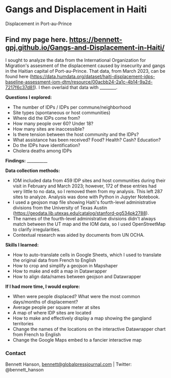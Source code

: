# Gangs and Displacement in Haiti
 Displacement in Port-au-Prince

## Find my page here. https://bennett-gpj.github.io/Gangs-and-Displacement-in-Haiti/

I sought to analyze the data from the International Organization for Migration's assesment of the displacement caused by insecurity and gangs in the Haitian capital of Port-au-Prince. That data, from March 2023, can be found here (https://data.humdata.org/dataset/haiti-displacement-idps-baseline-assessment-iom-dtm/resource/00acbb24-2a1c-4b14-9a2d-7217f6c37d81). I then overlaid that data with ________.

__Questions I explored:__
- The number of IDPs / IDPs per commune/neighborhood
- Site types (spontaneous or host communities)
- Where did the IDPs come from? 
- How many people over 60? Under 18?
- How many sites are inaccessible?
- Is there tension between the host community and the IDPs?
- What assistance has been received? Food? Health? Cash? Education?
- Do the IDPs have identification?
- Cholera deaths among IDPs

__Findings:__ __________

__Data collection methods:__
- IOM included data from 459 IDP sites and host communities during their visit in February and March 2023; however, 172 of these entries had very little to no data, so I removed them from my analysis. This left 287 sites to analyze. Analysis was done with Python in Jupyter Notebook.
- I used a geojson map file showing Haiti's fourth-level administrative divisions from the University of Texas Austin (https://geodata.lib.utexas.edu/catalog/stanford-pg534pk2788).
- The names of the fourth-level administrative divisions didn't always match between the UT map and the IOM data, so I used OpenStreetMap to clarify irregularities.
- Contextual research was aided by documents from UN OCHA. 

__Skills I learned:__
- How to auto-translate cells in Google Sheets, which I used to translate the original data from French to English
- How to crop and simplify a geojson in Mapshaper
- How to make and edit a map in Datawrapper
- How to align data/names between geojson and Datawrapper

__If I had more time, I would explore:__
- When were people displaced? What were the most common days/months of displacement?
- Average people per square meter at sites
- A map of where IDP sites are located
- How to make and effectively display a map showing the gangland territories
- Change the names of the locations on the interactive Datawrapper chart from French to English
- Change the Google Maps embed to a fancier interactive map

### Contact

Bennett Hanson, bennett@globalpressjournal.com | Twitter: @bennett_hanson
